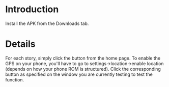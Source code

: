 # Introduction #

Install the APK from the Downloads tab.


# Details #

For each story, simply click the button from the home page.  To enable the GPS on your phone, you'll have to go to settings->location->enable location (depends on how your phone ROM is structured).  Click the corresponding button as specified on the window you are currently testing to test the function.